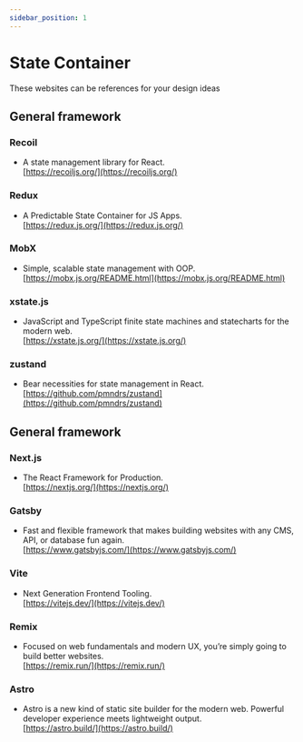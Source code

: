 ```yaml
---
sidebar_position: 1
---
```


# State Container 

These websites can be references for your design ideas 

## General framework

### Recoil
- A state management library for React.  
[https://recoiljs.org/](https://recoiljs.org/)

### Redux
- A Predictable State Container for JS Apps.  
[https://redux.js.org/](https://redux.js.org/)

### MobX
- Simple, scalable state management with OOP.  
[https://mobx.js.org/README.html](https://mobx.js.org/README.html)

### xstate.js
- JavaScript and TypeScript finite state machines and statecharts for the modern web.  
[https://xstate.js.org/](https://xstate.js.org/)

### zustand
- Bear necessities for state management in React.    
[https://github.com/pmndrs/zustand](https://github.com/pmndrs/zustand)


## General framework

### Next.js
- The React Framework for Production.  
[https://nextjs.org/](https://nextjs.org/)

### Gatsby
- Fast and flexible framework that makes building websites with any CMS, API, or database fun again.  
[https://www.gatsbyjs.com/](https://www.gatsbyjs.com/)

### Vite
- Next Generation Frontend Tooling.  
[https://vitejs.dev/](https://vitejs.dev/)

### Remix
- Focused on web fundamentals and modern UX, you’re simply going to build better websites.  
[https://remix.run/](https://remix.run/)

### Astro
- Astro is a new kind of static site builder for the modern web. Powerful developer experience meets lightweight output.  
[https://astro.build/](https://astro.build/)